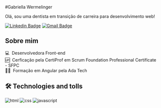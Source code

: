 #Gabriella Wermelinger

Olá, sou uma dentista em transição de carreira para desenvolvimento web!

[![Linkedin Badge](https://img.shields.io/badge/LinkedIn-GabriellaWermelinger-blue?style=flat-square&logo=Linkedin&logoColor=white&link=https://www.linkedin.com/in/gabriella-wermelinger)](https://www.linkedin.com/in/gabriella-wermelinger/) 
[![Gmail Badge](https://img.shields.io/badge/-gabriellawermelinger6@gmail.com-c14438?style=flat-square&logo=Gmail&logoColor=white&link=mailto:gabriellawermelinger6@gmail.com)](mailto:gabriellawermelinger6@gmail.com)

## Sobre mim

💻 &nbsp;Desenvolvedora Front-end
<br>
🆙 &nbsp;Cerficação pela CertiProf em Scrum Foundation Professional Certificate - SFPC 
<br>
👨‍🏫 &nbsp;Formação em Angular pela Ada Tech

## 🛠️ Technologies and tolls

![html](https://img.shields.io/badge/HTML5-E34F26?style=for-the-badge&logo=html5&logoColor=white)
![css](https://img.shields.io/badge/CSS3-1572B6?style=for-the-badge&logo=css3&logoColor=white)
![javascript](https://img.shields.io/badge/JavaScript-F7DF1E?style=for-the-badge&logo=javascript&logoColor=black)
